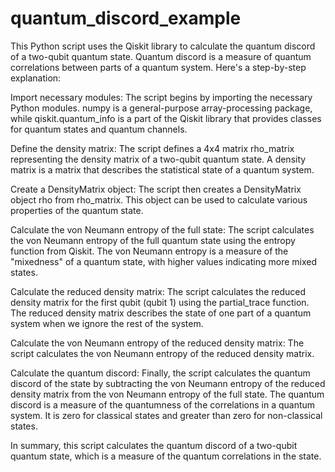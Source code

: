 # quantum_discord_example

This Python script uses the Qiskit library to calculate the quantum discord of a two-qubit quantum state. Quantum discord is a measure of quantum correlations between parts of a quantum system. Here's a step-by-step explanation:

Import necessary modules: The script begins by importing the necessary Python modules. numpy is a general-purpose array-processing package, while qiskit.quantum_info is a part of the Qiskit library that provides classes for quantum states and quantum channels.

Define the density matrix: The script defines a 4x4 matrix rho_matrix representing the density matrix of a two-qubit quantum state. A density matrix is a matrix that describes the statistical state of a quantum system.

Create a DensityMatrix object: The script then creates a DensityMatrix object rho from rho_matrix. This object can be used to calculate various properties of the quantum state.

Calculate the von Neumann entropy of the full state: The script calculates the von Neumann entropy of the full quantum state using the entropy function from Qiskit. The von Neumann entropy is a measure of the "mixedness" of a quantum state, with higher values indicating more mixed states.

Calculate the reduced density matrix: The script calculates the reduced density matrix for the first qubit (qubit 1) using the partial_trace function. The reduced density matrix describes the state of one part of a quantum system when we ignore the rest of the system.

Calculate the von Neumann entropy of the reduced density matrix: The script calculates the von Neumann entropy of the reduced density matrix.

Calculate the quantum discord: Finally, the script calculates the quantum discord of the state by subtracting the von Neumann entropy of the reduced density matrix from the von Neumann entropy of the full state. The quantum discord is a measure of the quantumness of the correlations in a quantum system. It is zero for classical states and greater than zero for non-classical states.

In summary, this script calculates the quantum discord of a two-qubit quantum state, which is a measure of the quantum correlations in the state.
